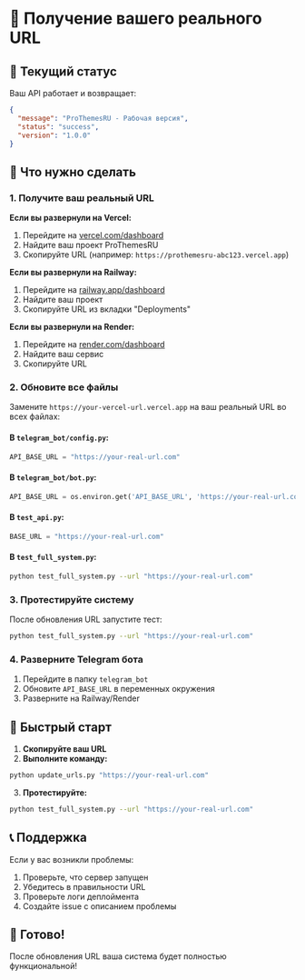 # 🔗 Получение вашего реального URL

## 📍 Текущий статус

Ваш API работает и возвращает:
```json
{
  "message": "ProThemesRU - Рабочая версия",
  "status": "success", 
  "version": "1.0.0"
}
```

## 🎯 Что нужно сделать

### 1. Получите ваш реальный URL

**Если вы развернули на Vercel:**
1. Перейдите на [vercel.com/dashboard](https://vercel.com/dashboard)
2. Найдите ваш проект ProThemesRU
3. Скопируйте URL (например: `https://prothemesru-abc123.vercel.app`)

**Если вы развернули на Railway:**
1. Перейдите на [railway.app/dashboard](https://railway.app/dashboard)
2. Найдите ваш проект
3. Скопируйте URL из вкладки "Deployments"

**Если вы развернули на Render:**
1. Перейдите на [render.com/dashboard](https://render.com/dashboard)
2. Найдите ваш сервис
3. Скопируйте URL

### 2. Обновите все файлы

Замените `https://your-vercel-url.vercel.app` на ваш реальный URL во всех файлах:

#### В `telegram_bot/config.py`:
```python
API_BASE_URL = "https://your-real-url.com"
```

#### В `telegram_bot/bot.py`:
```python
API_BASE_URL = os.environ.get('API_BASE_URL', 'https://your-real-url.com')
```

#### В `test_api.py`:
```python
BASE_URL = "https://your-real-url.com"
```

#### В `test_full_system.py`:
```bash
python test_full_system.py --url "https://your-real-url.com"
```

### 3. Протестируйте систему

После обновления URL запустите тест:

```bash
python test_full_system.py --url "https://your-real-url.com"
```

### 4. Разверните Telegram бота

1. Перейдите в папку `telegram_bot`
2. Обновите `API_BASE_URL` в переменных окружения
3. Разверните на Railway/Render

## 🚀 Быстрый старт

1. **Скопируйте ваш URL**
2. **Выполните команду:**
```bash
python update_urls.py "https://your-real-url.com"
```
3. **Протестируйте:**
```bash
python test_full_system.py --url "https://your-real-url.com"
```

## 📞 Поддержка

Если у вас возникли проблемы:
1. Проверьте, что сервер запущен
2. Убедитесь в правильности URL
3. Проверьте логи деплоймента
4. Создайте issue с описанием проблемы

## 🎉 Готово!

После обновления URL ваша система будет полностью функциональной! 